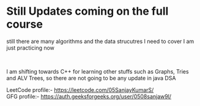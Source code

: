 <h1>Still Updates coming on the full course</h1>

<p>still there are many algorithms and the data strucutres I need to cover 
I am just practicing now</p>
<br>
<p>I am shifting towards C++ for learning other stuffs such as Graphs, Tries and ALV Trees, so there are not going to be any update in java DSA</p>

LeetCode profile:- https://leetcode.com/05SanjayKumarS/
<br>
GFG profile:- https://auth.geeksforgeeks.org/user/0508sanjaw9l/
